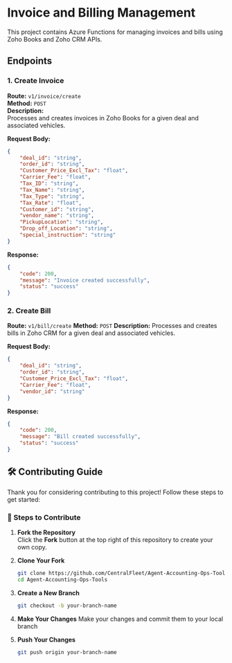 # Invoice and Billing Management

This project contains Azure Functions for managing invoices and bills using Zoho Books and Zoho CRM APIs.

## Endpoints

### 1. **Create Invoice**
**Route:** `v1/invoice/create`  
**Method:** `POST`  
**Description:**  
Processes and creates invoices in Zoho Books for a given deal and associated vehicles.  

**Request Body:**  
```json
{
    "deal_id": "string",
    "order_id": "string",
    "Customer_Price_Excl_Tax": "float",
    "Carrier_Fee": "float",
    "Tax_ID": "string",
    "Tax_Name": "string",
    "Tax_Type": "string",
    "Tax_Rate": "float",
    "Customer_id": "string",
    "vendor_name": "string",
    "PickupLocation": "string",
    "Drop_off_Location": "string",
    "special_instruction": "string"
}
```
**Response:**
```json
{
    "code": 200,
    "message": "Invoice created successfully",
    "status": "success"
}
```

### 2. **Create Bill**
**Route:** `v1/bill/create`
**Method:** `POST`
**Description:**
Processes and creates bills in Zoho CRM for a given deal and associated vehicles.

**Request Body:**
```json
{
    "deal_id": "string",
    "order_id": "string",
    "Customer_Price_Excl_Tax": "float",
    "Carrier_Fee": "float",
    "vendor_id": "string"
}
```

**Response:**
```json
{
    "code": 200,
    "message": "Bill created successfully",
    "status": "success"
}
```



## 🛠️ Contributing Guide  

Thank you for considering contributing to this project! Follow these steps to get started:  

### 🚀 Steps to Contribute  

1. **Fork the Repository**  
   Click the **Fork** button at the top right of this repository to create your own copy.  

2. **Clone Your Fork**  
   ```sh
   git clone https://github.com/CentralFleet/Agent-Accounting-Ops-Tools.git
   cd Agent-Accounting-Ops-Tools
   ```
3. **Create a New Branch**
   ```sh
   git checkout -b your-branch-name
   ```
4. **Make Your Changes**
    Make your changes and commit them to your local branch

5. **Push Your Changes**
    ```sh
    git push origin your-branch-name
    ```